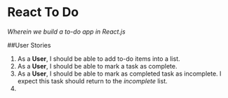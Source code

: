 # React To Do
_Wherein we build a to-do app in React.js_


##User Stories
1. As a **User**, I should be able to add to-do items into a list.
2. As a **User**, I should be able to mark a task as complete. 
3. As a **User**, I should be able to mark as completed task as incomplete. I expect this task should return to the _incomplete_ list.
4. 
